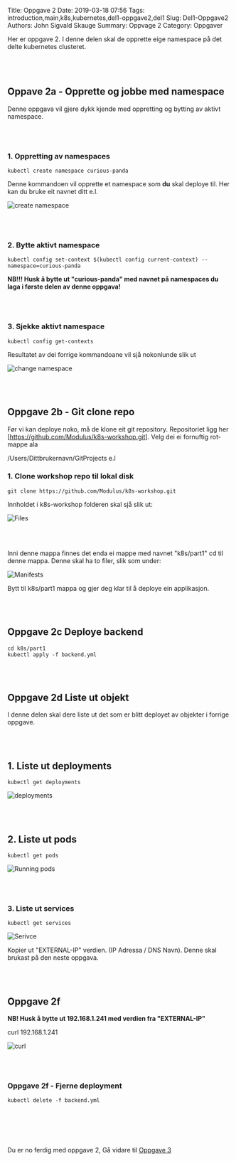 Title: Oppgave 2
Date: 2019-03-18 07:56
Tags: introduction,main,k8s,kubernetes,del1-oppgave2,del1
Slug: Del1-Oppgave2
Authors: John Sigvald Skauge
Summary: Oppvage 2
Category: Oppgaver


Her er oppgave 2. I denne delen skal de opprette eige namespace på det delte kubernetes clusteret.
<br/>
<br/>
<br/>
<br/>


## Oppave 2a - Opprette og jobbe med namespace 
Denne oppgava vil gjere dykk kjende med oppretting og bytting av aktivt namespace.

<br/>
<br/>

### 1. Oppretting av namespaces

```
kubectl create namespace curious-panda
```

Denne kommandoen vil opprette et namespace som **du** skal deploye til. Her kan du bruke eit navnet ditt e.l.

![create namespace]({static}/images/part1/task2/namespace_created.png)

<br/>
<br/>


### 2. Bytte aktivt namespace

```
kubectl config set-context $(kubectl config current-context) --namespace=curious-panda
```

**NB!!! Husk å bytte ut "curious-panda" med navnet på namespaces du laga i første delen av denne oppgava!**

<br/>
<br/>



### 3. Sjekke aktivt namespace

```
kubectl config get-contexts
```

Resultatet av dei forrige kommandoane vil sjå nokonlunde slik ut

![change namespace]({static}/images/part1/task2/change_namespace.png)

<br/>
<br/>



## Oppgave 2b - Git clone repo

Før vi kan deploye noko, må de klone eit git repository. Repositoriet ligg her [https://github.com/Modulus/k8s-workshop.git]. Velg dei ei fornuftig rot-mappe ala

/Users/Dittbrukernavn/GitProjects e.l


### 1. Clone workshop repo til lokal disk

```
git clone https://github.com/Modulus/k8s-workshop.git
```

Innholdet i k8s-workshop folderen skal sjå slik ut:

![Files]({static}/images/part1/task2/git_repo_output.png)

<br/>
<br/>

Inni denne mappa finnes det enda ei mappe med navnet "k8s/part1" cd til denne mappa. Denne skal ha to filer, slik som under:

![Manifests]({static}/images/part1/task2/manifests.png)


Bytt til k8s/part1 mappa og gjer deg klar til å deploye ein applikasjon. 

<br/>
<br/>


## Oppgave 2c Deploye backend
```
cd k8s/part1
kubectl apply -f backend.yml
```
<br/>
<br/>


## Oppgave 2d Liste ut objekt

I denne delen skal dere liste ut det som er blitt deployet av objekter i forrige oppgave.


<br/>
<br/>



## 1. Liste ut deployments
```
kubectl get deployments
```
![deployments]({static}/images/part1/task2/deployments.png)

<br/>
<br/>


## 2. Liste ut pods
```
kubectl get pods
```
![Running pods]({static}/images/part1/task2/running_pods.png)


<br/>
<br/>

### 3. Liste ut services
```
kubectl get services
```
![Serivce]({static}/images/part1/task2/service.png)

Kopier ut "EXTERNAL-IP" verdien. (IP Adressa / DNS Navn). Denne skal brukast på den neste oppgava.  

<br/>
<br/>


## Oppgave 2f 

**NB! Husk å bytte ut 192.168.1.241 med verdien fra "EXTERNAL-IP"**

curl 192.168.1.241

![curl]({static}/images/part1/task2/curl1.png)

<br/>
<br/>


### Oppgave 2f - Fjerne deployment

```
kubectl delete -f backend.yml
```


<br/>
<br/>
<br/>
<br/>

Du er no ferdig med oppgave 2, Gå vidare til [Oppgave 3]({filename}/part1/task3.md)